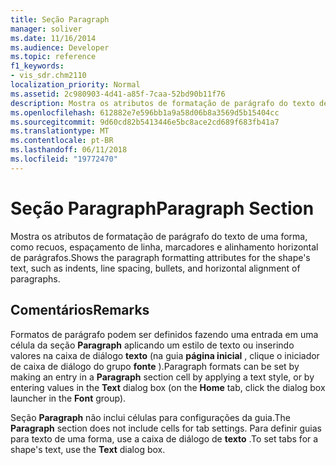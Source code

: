 ```yaml
---
title: Seção Paragraph
manager: soliver
ms.date: 11/16/2014
ms.audience: Developer
ms.topic: reference
f1_keywords:
- vis_sdr.chm2110
localization_priority: Normal
ms.assetid: 2c980903-4d41-a85f-7caa-52bd90b11f76
description: Mostra os atributos de formatação de parágrafo do texto de uma forma, como recuos, espaçamento de linha, marcadores e alinhamento horizontal de parágrafos.
ms.openlocfilehash: 612882e7e596bb1a9a58d06b8a3569d5b15404cc
ms.sourcegitcommit: 9d60cd82b5413446e5bc8ace2cd689f683fb41a7
ms.translationtype: MT
ms.contentlocale: pt-BR
ms.lasthandoff: 06/11/2018
ms.locfileid: "19772470"
---
```

# <a name="paragraph-section"></a><span data-ttu-id="b1b05-103">Seção Paragraph</span><span class="sxs-lookup"><span data-stu-id="b1b05-103">Paragraph Section</span></span>

<span data-ttu-id="b1b05-104">Mostra os atributos de formatação de parágrafo do texto de uma forma, como recuos, espaçamento de linha, marcadores e alinhamento horizontal de parágrafos.</span><span class="sxs-lookup"><span data-stu-id="b1b05-104">Shows the paragraph formatting attributes for the shape's text, such as indents, line spacing, bullets, and horizontal alignment of paragraphs.</span></span>
  
## <a name="remarks"></a><span data-ttu-id="b1b05-105">Comentários</span><span class="sxs-lookup"><span data-stu-id="b1b05-105">Remarks</span></span>

<span data-ttu-id="b1b05-106">Formatos de parágrafo podem ser definidos fazendo uma entrada em uma célula da seção **Paragraph** aplicando um estilo de texto ou inserindo valores na caixa de diálogo **texto** (na guia **página inicial** , clique o iniciador de caixa de diálogo do grupo **fonte** ).</span><span class="sxs-lookup"><span data-stu-id="b1b05-106">Paragraph formats can be set by making an entry in a **Paragraph** section cell by applying a text style, or by entering values in the **Text** dialog box (on the **Home** tab, click the dialog box launcher in the **Font** group).</span></span> 
  
<span data-ttu-id="b1b05-107">Seção **Paragraph** não inclui células para configurações da guia.</span><span class="sxs-lookup"><span data-stu-id="b1b05-107">The **Paragraph** section does not include cells for tab settings.</span></span> <span data-ttu-id="b1b05-108">Para definir guias para texto de uma forma, use a caixa de diálogo de **texto** .</span><span class="sxs-lookup"><span data-stu-id="b1b05-108">To set tabs for a shape's text, use the **Text** dialog box.</span></span> 
  

